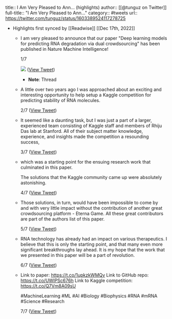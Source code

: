 title:: I Am Very Pleased to Ann... (highlights)
author:: [[@tunguz on Twitter]]
full-title:: "I Am Very Pleased to Ann..."
category:: #tweets
url:: https://twitter.com/tunguz/status/1603389524117278725

- Highlights first synced by [[Readwise]] [[Dec 17th, 2022]]
	- I am very pleased to announce that our paper "Deep learning models for predicting RNA degradation via dual crowdsourcing" has been published in Nature Machine Intelligence!
	  
	  1/7 
	  
	  ![](https://pbs.twimg.com/media/FkBhkXVXEAIRjZ-.png) ([View Tweet](https://twitter.com/tunguz/status/1603389524117278725))
		- **Note**: Thread
	- A little over two years ago I was approached about an exciting and interesting opportunity to help setup a Kaggle competition for predicting stability of RNA molecules. 
	  
	  2/7 ([View Tweet](https://twitter.com/tunguz/status/1603389526168244228))
	- It seemed like a daunting task, but I was just a part of a larger, experienced team consisting of Kaggle staff and members of Rhiju Das lab at Stanford. All of their subject matter knowledge, experience, and insights made the competition a resounding success, 
	  
	  3/7 ([View Tweet](https://twitter.com/tunguz/status/1603389527804071939))
	- which was a starting point for the ensuing research work that culminated in this paper. 
	  
	  The solutions that the Kaggle community came up were absolutely astonishing. 
	  
	  4/7 ([View Tweet](https://twitter.com/tunguz/status/1603389529469091842))
	- Those solutions, in turn, would have been impossible to come by and with very little impact without the contribution of another great crowdsourcing platform - Eterna Game. All these great contributors are part of the authors list of this paper. 
	  
	  5/7 ([View Tweet](https://twitter.com/tunguz/status/1603389531084013569))
	- RNA technology has already had an  impact on various therapeutics. I believe that this is only the starting point, and that many even more significant breakthroughs lay ahead. It is my hope that the work that we presented in this paper will be a part of revolution. 
	  
	  6/7 ([View Tweet](https://twitter.com/tunguz/status/1603389532837134341))
	- Link to paper: https://t.co/1upkzkWMQv
	  Link to GitHub repo: https://t.co/UWIPSc676h
	  Link to Kaggle competition: https://t.co/Q7Vm8A09sU
	  
	  #MachineLearning #ML #AI #Biology #Biophysics #RNA #mRNA #Science #Research
	  
	  7/7 ([View Tweet](https://twitter.com/tunguz/status/1603389534468710403))